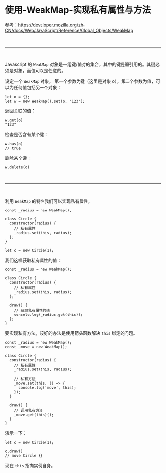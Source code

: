 
# 使用-WeakMap-实现私有属性与方法

参考：https://developer.mozilla.org/zh-CN/docs/Web/JavaScript/Reference/Global_Objects/WeakMap


<br>
<hr>
<br>


Javascript 的 ``WeakMap`` 对象是一组键/值对的集合，其中的键是弱引用的。其键必须是对象，而值可以是任意的。

设定一个 ``WeakMap`` 对象， 第一个参数为键（这里是对象 o），第二个参数为值，可以为任何值包括另一个对象：
```
let o = {};
let w = new WeakMap().set(o, '123');
```

返回关联的值：
```
w.get(o)
"123"
```

检查是否含有某个键：
```
w.has(o)
// true
```

删除某个键：
```
w.delete(o)
```

<br>
<hr>
<br>


利用 ``WeakMap`` 的特性我们可以实现私有属性。

```
const _radius = new WeakMap();

class Circle {
  constructor(radius) {
    // 私有属性
    _radius.set(this, radius);
  };
}

let c = new Circle(1);
```

我们这样获取私有属性的值：
```
const _radius = new WeakMap();

class Circle {
  constructor(radius) {
    // 私有属性
    _radius.set(this, radius);
  };

  draw() {
    // 获取私有属性的值
    console.log(_radius.get(this));
  };
}
```

要实现私有方法，较好的办法是使用箭头函数解决 ``this`` 绑定的问题。

```
const _radius = new WeakMap();
const _move = new WeakMap();

class Circle {
  constructor(radius) {
    // 私有属性
    _radius.set(this, radius);
    
    // 私有方法
    _move.set(this, () => {
      console.log('move', this);
    });
  }

  draw() {
    // 调用私有方法
    _move.get(this)();
  }
}
```

演示一下：
```
let c = new Circle(1);

c.draw()
// move Circle {}
```

现在 ``this`` 指向实例自身。
